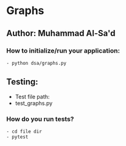 # Graphs

## Author: Muhammad Al-Sa'd


### How to initialize/run your application:

    - python dsa/graphs.py

    
## Testing:

 - Test file path:
 - test_graphs.py
### How do you run tests?
    - cd file dir
    - pytest

